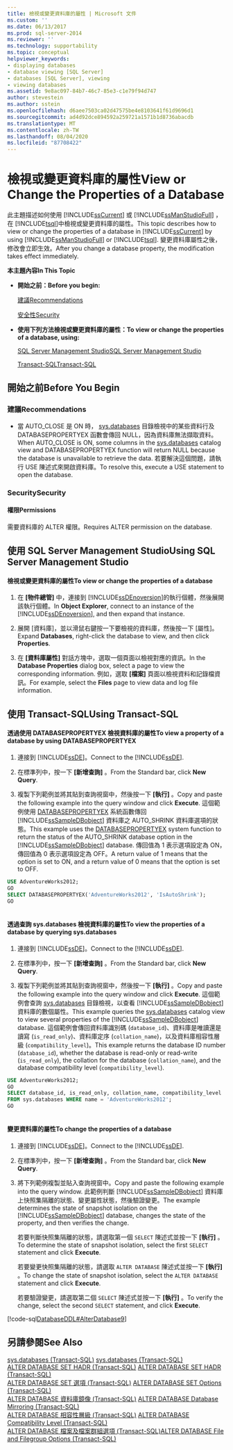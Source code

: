 ```yaml
---
title: 檢視或變更資料庫的屬性 | Microsoft 文件
ms.custom: ''
ms.date: 06/13/2017
ms.prod: sql-server-2014
ms.reviewer: ''
ms.technology: supportability
ms.topic: conceptual
helpviewer_keywords:
- displaying databases
- database viewing [SQL Server]
- databases [SQL Server], viewing
- viewing databases
ms.assetid: 9e8ac097-84b7-46c7-85e3-c1e79f94d747
author: stevestein
ms.author: sstein
ms.openlocfilehash: d6aee7503ca02d47575be4e8103641f61d9696d1
ms.sourcegitcommit: ad4d92dce894592a259721a1571b1d8736abacdb
ms.translationtype: MT
ms.contentlocale: zh-TW
ms.lasthandoff: 08/04/2020
ms.locfileid: "87708422"
---
```

# <a name="view-or-change-the-properties-of-a-database"></a><span data-ttu-id="a9ef4-102">檢視或變更資料庫的屬性</span><span class="sxs-lookup"><span data-stu-id="a9ef4-102">View or Change the Properties of a Database</span></span>
  <span data-ttu-id="a9ef4-103">此主題描述如何使用 [!INCLUDE[ssCurrent](../../includes/sscurrent-md.md)] 或 [!INCLUDE[ssManStudioFull](../../includes/ssmanstudiofull-md.md)] ，在 [!INCLUDE[tsql](../../includes/tsql-md.md)]中檢視或變更資料庫的屬性。</span><span class="sxs-lookup"><span data-stu-id="a9ef4-103">This topic describes how to view or change the properties of a database in [!INCLUDE[ssCurrent](../../includes/sscurrent-md.md)] by using [!INCLUDE[ssManStudioFull](../../includes/ssmanstudiofull-md.md)] or [!INCLUDE[tsql](../../includes/tsql-md.md)].</span></span> <span data-ttu-id="a9ef4-104">變更資料庫屬性之後，修改會立即生效。</span><span class="sxs-lookup"><span data-stu-id="a9ef4-104">After you change a database property, the modification takes effect immediately.</span></span>  
  
 <span data-ttu-id="a9ef4-105">**本主題內容**</span><span class="sxs-lookup"><span data-stu-id="a9ef4-105">**In This Topic**</span></span>  
  
-   <span data-ttu-id="a9ef4-106">**開始之前：**</span><span class="sxs-lookup"><span data-stu-id="a9ef4-106">**Before you begin:**</span></span>  
  
     [<span data-ttu-id="a9ef4-107">建議</span><span class="sxs-lookup"><span data-stu-id="a9ef4-107">Recommendations</span></span>](#Recommendations)  
  
     [<span data-ttu-id="a9ef4-108">安全性</span><span class="sxs-lookup"><span data-stu-id="a9ef4-108">Security</span></span>](#Security)  
  
-   <span data-ttu-id="a9ef4-109">**使用下列方法檢視或變更資料庫的屬性：**</span><span class="sxs-lookup"><span data-stu-id="a9ef4-109">**To view or change the properties of a database, using:**</span></span>  
  
     [<span data-ttu-id="a9ef4-110">SQL Server Management Studio</span><span class="sxs-lookup"><span data-stu-id="a9ef4-110">SQL Server Management Studio</span></span>](#SSMSProcedure)  
  
     [<span data-ttu-id="a9ef4-111">Transact-SQL</span><span class="sxs-lookup"><span data-stu-id="a9ef4-111">Transact-SQL</span></span>](#TsqlProcedure)  
  
##  <a name="before-you-begin"></a><a name="BeforeYouBegin"></a> <span data-ttu-id="a9ef4-112">開始之前</span><span class="sxs-lookup"><span data-stu-id="a9ef4-112">Before You Begin</span></span>  
  
###  <a name="recommendations"></a><a name="Recommendations"></a> <span data-ttu-id="a9ef4-113">建議</span><span class="sxs-lookup"><span data-stu-id="a9ef4-113">Recommendations</span></span>  
  
-   <span data-ttu-id="a9ef4-114">當 AUTO_CLOSE 是 ON 時， [sys.databases](/sql/relational-databases/system-catalog-views/sys-databases-transact-sql) 目錄檢視中的某些資料行及 DATABASEPROPERTYEX 函數會傳回 NULL，因為資料庫無法擷取資料。</span><span class="sxs-lookup"><span data-stu-id="a9ef4-114">When AUTO_CLOSE is ON, some columns in the [sys.databases](/sql/relational-databases/system-catalog-views/sys-databases-transact-sql) catalog view and DATABASEPROPERTYEX function will return NULL because the database is unavailable to retrieve the data.</span></span> <span data-ttu-id="a9ef4-115">若要解決這個問題，請執行 USE 陳述式來開啟資料庫。</span><span class="sxs-lookup"><span data-stu-id="a9ef4-115">To resolve this, execute a USE statement to open the database.</span></span>  
  
###  <a name="security"></a><a name="Security"></a> <span data-ttu-id="a9ef4-116">Security</span><span class="sxs-lookup"><span data-stu-id="a9ef4-116">Security</span></span>  
  
####  <a name="permissions"></a><a name="Permissions"></a> <span data-ttu-id="a9ef4-117">權限</span><span class="sxs-lookup"><span data-stu-id="a9ef4-117">Permissions</span></span>  
 <span data-ttu-id="a9ef4-118">需要資料庫的 ALTER 權限。</span><span class="sxs-lookup"><span data-stu-id="a9ef4-118">Requires ALTER permission on the database.</span></span>  
  
##  <a name="using-sql-server-management-studio"></a><a name="SSMSProcedure"></a> <span data-ttu-id="a9ef4-119">使用 SQL Server Management Studio</span><span class="sxs-lookup"><span data-stu-id="a9ef4-119">Using SQL Server Management Studio</span></span>  
  
#### <a name="to-view-or-change-the-properties-of-a-database"></a><span data-ttu-id="a9ef4-120">檢視或變更資料庫的屬性</span><span class="sxs-lookup"><span data-stu-id="a9ef4-120">To view or change the properties of a database</span></span>  
  
1.  <span data-ttu-id="a9ef4-121">在 **[物件總管]** 中，連接到 [!INCLUDE[ssDEnoversion](../../includes/ssdenoversion-md.md)]的執行個體，然後展開該執行個體。</span><span class="sxs-lookup"><span data-stu-id="a9ef4-121">In **Object Explorer**, connect to an instance of the [!INCLUDE[ssDEnoversion](../../includes/ssdenoversion-md.md)], and then expand that instance.</span></span>  
  
2.  <span data-ttu-id="a9ef4-122">展開 [資料庫]，並以滑鼠右鍵按一下要檢視的資料庫，然後按一下 [屬性]。</span><span class="sxs-lookup"><span data-stu-id="a9ef4-122">Expand **Databases**, right-click the database to view, and then click **Properties**.</span></span>  
  
3.  <span data-ttu-id="a9ef4-123">在 **[資料庫屬性]** 對話方塊中，選取一個頁面以檢視對應的資訊。</span><span class="sxs-lookup"><span data-stu-id="a9ef4-123">In the **Database Properties** dialog box, select a page to view the corresponding information.</span></span> <span data-ttu-id="a9ef4-124">例如，選取 **[檔案]** 頁面以檢視資料和記錄檔資訊。</span><span class="sxs-lookup"><span data-stu-id="a9ef4-124">For example, select the **Files** page to view data and log file information.</span></span>  
  
##  <a name="using-transact-sql"></a><a name="TsqlProcedure"></a> <span data-ttu-id="a9ef4-125">使用 Transact-SQL</span><span class="sxs-lookup"><span data-stu-id="a9ef4-125">Using Transact-SQL</span></span>  
  
#### <a name="to-view-a-property-of-a-database-by-using-databasepropertyex"></a><span data-ttu-id="a9ef4-126">透過使用 DATABASEPROPERTYEX 檢視資料庫的屬性</span><span class="sxs-lookup"><span data-stu-id="a9ef4-126">To view a property of a database by using DATABASEPROPERTYEX</span></span>  
  
1.  <span data-ttu-id="a9ef4-127">連接到 [!INCLUDE[ssDE](../../includes/ssde-md.md)]。</span><span class="sxs-lookup"><span data-stu-id="a9ef4-127">Connect to the [!INCLUDE[ssDE](../../includes/ssde-md.md)].</span></span>  
  
2.  <span data-ttu-id="a9ef4-128">在標準列中，按一下 **[新增查詢]** 。</span><span class="sxs-lookup"><span data-stu-id="a9ef4-128">From the Standard bar, click **New Query**.</span></span>  
  
3.  <span data-ttu-id="a9ef4-129">複製下列範例並將其貼到查詢視窗中，然後按一下 **[執行]** 。</span><span class="sxs-lookup"><span data-stu-id="a9ef4-129">Copy and paste the following example into the query window and click **Execute**.</span></span> <span data-ttu-id="a9ef4-130">這個範例使用 [DATABASEPROPERTYEX](/sql/t-sql/functions/databasepropertyex-transact-sql) 系統函數傳回 [!INCLUDE[ssSampleDBobject](../../includes/sssampledbobject-md.md)] 資料庫之 AUTO_SHRINK 資料庫選項的狀態。</span><span class="sxs-lookup"><span data-stu-id="a9ef4-130">This example uses the [DATABASEPROPERTYEX](/sql/t-sql/functions/databasepropertyex-transact-sql) system function to return the status of the AUTO_SHRINK database option in the [!INCLUDE[ssSampleDBobject](../../includes/sssampledbobject-md.md)] database.</span></span> <span data-ttu-id="a9ef4-131">傳回值為 1 表示選項設定為 ON，傳回值為 0 表示選項設定為 OFF。</span><span class="sxs-lookup"><span data-stu-id="a9ef4-131">A return value of 1 means that the option is set to ON, and a return value of 0 means that the option is set to OFF.</span></span>  
  
```sql  
USE AdventureWorks2012;  
GO  
SELECT DATABASEPROPERTYEX('AdventureWorks2012', 'IsAutoShrink');  
GO  
  
```  
  
#### <a name="to-view-the-properties-of-a-database-by-querying-sysdatabases"></a><span data-ttu-id="a9ef4-132">透過查詢 sys.databases 檢視資料庫的屬性</span><span class="sxs-lookup"><span data-stu-id="a9ef4-132">To view the properties of a database by querying sys.databases</span></span>  
  
1.  <span data-ttu-id="a9ef4-133">連接到 [!INCLUDE[ssDE](../../includes/ssde-md.md)]。</span><span class="sxs-lookup"><span data-stu-id="a9ef4-133">Connect to the [!INCLUDE[ssDE](../../includes/ssde-md.md)].</span></span>  
  
2.  <span data-ttu-id="a9ef4-134">在標準列中，按一下 **[新增查詢]** 。</span><span class="sxs-lookup"><span data-stu-id="a9ef4-134">From the Standard bar, click **New Query**.</span></span>  
  
3.  <span data-ttu-id="a9ef4-135">複製下列範例並將其貼到查詢視窗中，然後按一下 **[執行]** 。</span><span class="sxs-lookup"><span data-stu-id="a9ef4-135">Copy and paste the following example into the query window and click **Execute**.</span></span> <span data-ttu-id="a9ef4-136">這個範例會查詢 [sys.databases](/sql/relational-databases/system-catalog-views/sys-databases-transact-sql) 目錄檢視，以查看 [!INCLUDE[ssSampleDBobject](../../includes/sssampledbobject-md.md)] 資料庫的數個屬性。</span><span class="sxs-lookup"><span data-stu-id="a9ef4-136">This example queries the [sys.databases](/sql/relational-databases/system-catalog-views/sys-databases-transact-sql) catalog view to view several properties of the [!INCLUDE[ssSampleDBobject](../../includes/sssampledbobject-md.md)] database.</span></span> <span data-ttu-id="a9ef4-137">這個範例會傳回資料庫識別碼 (`database_id`)、資料庫是唯讀還是讀寫 (`is_read_only`)、資料庫定序 (`collation_name`)，以及資料庫相容性層級 (`compatibility_level`)。</span><span class="sxs-lookup"><span data-stu-id="a9ef4-137">This example returns the database ID number (`database_id`), whether the database is read-only or read-write (`is_read_only`), the collation for the database (`collation_name`), and the database compatibility level (`compatibility_level`).</span></span>  
  
```sql  
USE AdventureWorks2012;  
GO  
SELECT database_id, is_read_only, collation_name, compatibility_level  
FROM sys.databases WHERE name = 'AdventureWorks2012';  
GO  
  
```  
  
#### <a name="to-change-the-properties-of-a-database"></a><span data-ttu-id="a9ef4-138">變更資料庫的屬性</span><span class="sxs-lookup"><span data-stu-id="a9ef4-138">To change the properties of a database</span></span>  
  
1.  <span data-ttu-id="a9ef4-139">連接到 [!INCLUDE[ssDE](../../includes/ssde-md.md)]。</span><span class="sxs-lookup"><span data-stu-id="a9ef4-139">Connect to the [!INCLUDE[ssDE](../../includes/ssde-md.md)].</span></span>  
  
2.  <span data-ttu-id="a9ef4-140">在標準列中，按一下 **[新增查詢]** 。</span><span class="sxs-lookup"><span data-stu-id="a9ef4-140">From the Standard bar, click **New Query**.</span></span>  
  
3.  <span data-ttu-id="a9ef4-141">將下列範例複製並貼入查詢視窗中。</span><span class="sxs-lookup"><span data-stu-id="a9ef4-141">Copy and paste the following example into the query window.</span></span> <span data-ttu-id="a9ef4-142">此範例判斷 [!INCLUDE[ssSampleDBobject](../../includes/sssampledbobject-md.md)] 資料庫上快照集隔離的狀態、變更屬性狀態，然後驗證變更。</span><span class="sxs-lookup"><span data-stu-id="a9ef4-142">The example determines the state of snapshot isolation on the [!INCLUDE[ssSampleDBobject](../../includes/sssampledbobject-md.md)] database, changes the state of the property, and then verifies the change.</span></span>  
  
     <span data-ttu-id="a9ef4-143">若要判斷快照集隔離的狀態，請選取第一個 `SELECT` 陳述式並按一下 **[執行]** 。</span><span class="sxs-lookup"><span data-stu-id="a9ef4-143">To determine the state of snapshot isolation, select the first `SELECT` statement and click **Execute**.</span></span>  
  
     <span data-ttu-id="a9ef4-144">若要變更快照集隔離的狀態，請選取 `ALTER DATABASE` 陳述式並按一下 **[執行]** 。</span><span class="sxs-lookup"><span data-stu-id="a9ef4-144">To change the state of snapshot isolation, select the `ALTER DATABASE` statement and click **Execute**.</span></span>  
  
     <span data-ttu-id="a9ef4-145">若要驗證變更，請選取第二個 `SELECT` 陳述式並按一下 **[執行]** 。</span><span class="sxs-lookup"><span data-stu-id="a9ef4-145">To verify the change, select the second `SELECT` statement, and click **Execute**.</span></span>  
  
 [!code-sql[DatabaseDDL#AlterDatabase9](../../snippets/tsql/SQL14/tsql/databaseddl/transact-sql/alterdatabase.sql#alterdatabase9)]  
  
## <a name="see-also"></a><span data-ttu-id="a9ef4-146">另請參閱</span><span class="sxs-lookup"><span data-stu-id="a9ef4-146">See Also</span></span>  
 <span data-ttu-id="a9ef4-147">[sys.databases &#40;Transact-SQL&#41;](/sql/relational-databases/system-catalog-views/sys-databases-transact-sql) </span><span class="sxs-lookup"><span data-stu-id="a9ef4-147">[sys.databases &#40;Transact-SQL&#41;](/sql/relational-databases/system-catalog-views/sys-databases-transact-sql) </span></span>  
 <span data-ttu-id="a9ef4-148">[ALTER DATABASE SET HADR &#40;Transact-SQL&#41;](/sql/t-sql/statements/alter-database-transact-sql-set-hadr) </span><span class="sxs-lookup"><span data-stu-id="a9ef4-148">[ALTER DATABASE SET HADR &#40;Transact-SQL&#41;](/sql/t-sql/statements/alter-database-transact-sql-set-hadr) </span></span>  
 <span data-ttu-id="a9ef4-149">[ALTER DATABASE SET 選項 &#40;Transact-SQL&#41;](/sql/t-sql/statements/alter-database-transact-sql-set-options) </span><span class="sxs-lookup"><span data-stu-id="a9ef4-149">[ALTER DATABASE SET Options &#40;Transact-SQL&#41;](/sql/t-sql/statements/alter-database-transact-sql-set-options) </span></span>  
 <span data-ttu-id="a9ef4-150">[ALTER DATABASE 資料庫鏡像 &#40;Transact-SQL&#41;](/sql/t-sql/statements/alter-database-transact-sql-database-mirroring) </span><span class="sxs-lookup"><span data-stu-id="a9ef4-150">[ALTER DATABASE Database Mirroring &#40;Transact-SQL&#41;](/sql/t-sql/statements/alter-database-transact-sql-database-mirroring) </span></span>  
 <span data-ttu-id="a9ef4-151">[ALTER DATABASE 相容性層級 &#40;Transact-SQL&#41;](/sql/t-sql/statements/alter-database-transact-sql-compatibility-level) </span><span class="sxs-lookup"><span data-stu-id="a9ef4-151">[ALTER DATABASE Compatibility Level &#40;Transact-SQL&#41;](/sql/t-sql/statements/alter-database-transact-sql-compatibility-level) </span></span>  
 [<span data-ttu-id="a9ef4-152">ALTER DATABASE 檔案及檔案群組選項 &#40;Transact-SQL&#41;</span><span class="sxs-lookup"><span data-stu-id="a9ef4-152">ALTER DATABASE File and Filegroup Options &#40;Transact-SQL&#41;</span></span>](/sql/t-sql/statements/alter-database-transact-sql-file-and-filegroup-options)  
  
  
